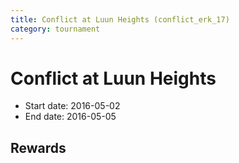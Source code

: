 ```yaml
---
title: Conflict at Luun Heights (conflict_erk_17)
category: tournament
---
```

# Conflict at Luun Heights

  * Start date: 2016-05-02
  * End date: 2016-05-05

## Rewards

